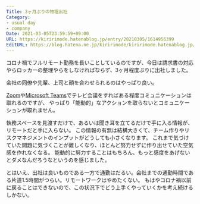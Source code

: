 ```yaml
---
Title: 3ヶ月ぶりの物理出社
Category:
- usual day
- company
Date: 2021-03-05T23:59:59+09:00
URL: https://kiririmode.hatenablog.jp/entry/20210305/1614956399
EditURL: https://blog.hatena.ne.jp/kiririmode/kiririmode.hatenablog.jp/atom/entry/26006613699792198
---
```


コロナ禍でフルリモート勤務を長いことしているのですが、今日は請求書の対応やらロッカーの整理やらをしなければならず、3ヶ月程度ぶりに出社しました。

会社の同僚や先輩、上司と顔を合わせられるのはやっぱり良い。

[Zoom](https://zoom.us/jp-jp/meetings.html)や[Microsoft Teams](https://www.microsoft.com/ja-jp/microsoft-teams/group-chat-software)でテレビ会議をすればある程度コミュニケーションは取れるのですが、
やっぱり「能動的」なアクションを取らないとコミュニケーションが取れません。

執務スペースを見渡すだけで、あるいは聞き耳を立てるだけで手に入る情報が、リモートだと手に入らない。
この情報の有無は結構大きくて、チーム作りやリスクマネジメントのインプットがどうしても小さくなります。
これまで気づけていた問題に気づくことが難しくなり、ほとんど努力せずに作り出せていた空気感を作れなくなる。
能動的に努力することはもちろん、もっと感度をあげないとダメなんだろうなというのを感じました。

とはいえ、出社は良いものである一方で通勤はだるい。会社までの通勤時間である片道1.5時間がつらい。リモートワークはやめたくない。
もはやコロナ禍以前に戻ることはできないので、この状況下でどう上手くやっていくかを考え続けるしかない。
